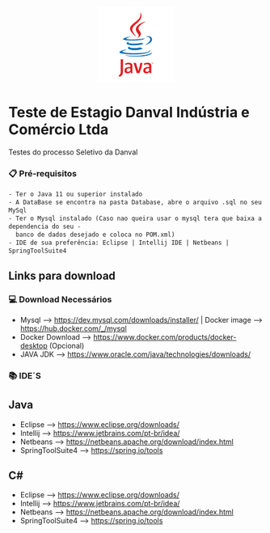 <div align="center">
<img src="https://github.com/Rodrigo-Santoos/API-ficha-de-Pacientes/blob/main/imagens/logoJava.png"  width="150" >

</div>

# Teste de Estagio Danval Indústria e Comércio Ltda
Testes do processo Seletivo da Danval

### 📋 Pré-requisitos

```
- Ter o Java 11 ou superior instalado
- A DataBase se encontra na pasta Database, abre o arquivo .sql no seu MySql
- Ter o Mysql instalado (Caso nao queira usar o mysql tera que baixa a dependencia do seu -
  banco de dados desejado e coloca no POM.xml) 
- IDE de sua preferência: Eclipse | Intellij IDE | Netbeans | SpringToolSuite4
```
## Links para download
### 💻 Download Necessários 
- Mysql --> https://dev.mysql.com/downloads/installer/  | Docker image --> https://hub.docker.com/_/mysql <br>
- Docker Download --> https://www.docker.com/products/docker-desktop  (Opcional) <br>
- JAVA JDK --> https://www.oracle.com/java/technologies/downloads/ <br>

### 📚 IDE´S
## Java
- Eclipse --> https://www.eclipse.org/downloads/ <br>
- Intellij --> https://www.jetbrains.com/pt-br/idea/ <br>
- Netbeans --> https://netbeans.apache.org/download/index.html <br>
- SpringToolSuite4 --> https://spring.io/tools

## C#
- Eclipse --> https://www.eclipse.org/downloads/ <br>
- Intellij --> https://www.jetbrains.com/pt-br/idea/ <br>
- Netbeans --> https://netbeans.apache.org/download/index.html <br>
- SpringToolSuite4 --> https://spring.io/tools
